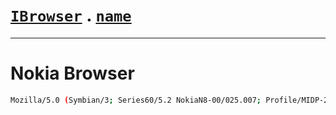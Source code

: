 # [`IBrowser`](/api/main/get-browser.md) . [`name`](../name.md)
---
# Nokia Browser

```sh
Mozilla/5.0 (Symbian/3; Series60/5.2 NokiaN8-00/025.007; Profile/MIDP-2.1 Configuration/CLDC-1.1 ) AppleWebKit/533.4 (KHTML, like Gecko) NokiaBrowser/7.3.1.37 Mobile Safari/533.4 3gpp-gba
```